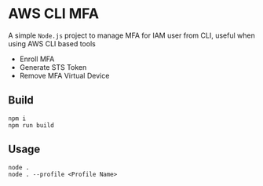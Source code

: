 # AWS CLI MFA

A simple `Node.js` project to manage MFA for IAM user from CLI, useful when using AWS CLI based tools

* Enroll MFA
* Generate STS Token
* Remove MFA Virtual Device

## Build
```
npm i
npm run build
```
## Usage
```
node .
node . --profile <Profile Name>
```